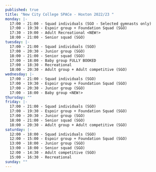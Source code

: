 ```yaml
---
published: true
title: "New City College SPACe - Hoxton 2022/23 "
monday: |-
  17:00 - 21:00 - Squad individuals (SGO - Selected gymnasts only)
  17:00 - 19:30 - Espoir group + Foundation Squad (SGO)
  17:30 - 19:00 - Adult Recreational <NEW!>
  18:00 - 21:00 - Senior squad (SGO)
tuesday: |-
  17:00 - 21:00 - Squad individuals (SGO)
  17:00 - 20:30 - Junior group (SGO)
  18:00 - 21:00 - Senior squad (SGO)
  17:00 - 18:00 - Baby group FULLY BOOKED 
  17:00 - 18:30 - Recreational
  18:00 - 20:30 - Adult group + Adult competitive (SGO)
wednesday: |-
  17:00 - 21:00 - Squad individuals (SGO)
  17:00 - 19:30 - Espoir group + Foundation Squad (SGO)
  17:00 - 20:30 - Junior group (SGO)
  17:00 - 18:00 - Baby group <NEW!>
thursday: ""
friday: |-
  17:00 - 21:00 - Squad individuals (SGO)
  17:00 - 19:30 - Espoir group + Foundation Squad (SGO)
  17:00 - 20:30 - Junior group (SGO)
  18:00 - 21:00 - Senior squad (SGO)
  18:00 - 20:30 - Adult group + Adult competitive (SGO)
saturday: |-
  12:00 - 18:00 - Squad individuals (SGO)
  12:00 - 15:00 - Espoir group + Foundation Squad (SGO)
  13:00 - 18:00 - Junior group (SGO)
  13:00 - 18:00 - Senior squad (SGO)
  12:00 - 14:30 - Adult competitive (SGO)
  15:00 - 16:30 - Recreational
sunday: ""
---
```

